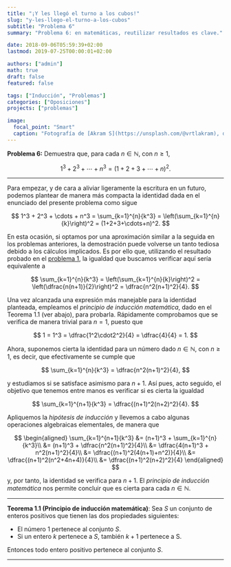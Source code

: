 ```yaml
---
title: "¡Y les llegó el turno a los cubos!"
slug: "y-les-llego-el-turno-a-los-cubos"
subtitle: "Problema 6"
summary: "Problema 6: en matemáticas, reutilizar resultados es clave."

date: 2018-09-06T05:59:39+02:00
lastmod: 2019-07-25T00:00:01+02:00

authors: ["admin"]
math: true
draft: false
featured: false

tags: ["Inducción", "Problemas"]
categories: ["Oposiciones"]
projects: ["problemas"]

image:
  focal_point: "Smart"
  caption: "Fotografía de [Akram S](https://unsplash.com/@vrtlakram), disponible en [Unsplash](https://unsplash.com/photos/Y3q1WL2lNBc)."
---
```


**Problema 6:** Demuestra que, para cada $n\in\mathbb{N}$, con $n\geq 1$, 

$$
1^3 + 2^3 + \cdots + n^3=(1+2+3+\cdots+n)^2.
$$

***

Para empezar, y de cara a aliviar ligeramente la escritura en un futuro, podemos plantear de manera más compacta la identidad dada en el enunciado del presente problema como sigue

$$
1^3 + 2^3 + \cdots + n^3 = \sum_{k=1}^{n}{k^3} = \left(\sum_{k=1}^{n}{k}\right)^2 = (1+2+3+\cdots+n)^2.
$$

En esta ocasión, si optamos por una aproximación similar a la seguida en los problemas anteriores, la demostración puede volverse un tanto tediosa debido a los cálculos implicados. Es por ello que, utilizando el resultado probado en el [problema 1](/2018/07/12/probando-katex-con-un-problema-de-induccion-clasico/), la igualdad que buscamos verificar aquí sería equivalente a

$$
\sum_{k=1}^{n}{k^3} = \left(\sum_{k=1}^{n}{k}\right)^2
= \left(\dfrac{n(n+1)}{2}\right)^2
= \dfrac{n^2(n+1)^2}{4}.
$$

Una vez alcanzada una expresión más manejable para la identidad planteada, empleamos el *principio de inducción matemática*, dado en el Teorema 1.1 (ver abajo), para probarla. Rápidamente comprobamos que se verifica de manera trivial para $n=1$, puesto que

$$
1 = 1^3 = \dfrac{1^2\cdot2^2}{4} = \dfrac{4}{4} = 1.
$$

Ahora, suponemos cierta la identidad para un número dado $n\in\mathbb{N}$, con $n\geq 1$, es decir, que efectivamente se cumple que

$$
\sum_{k=1}^{n}{k^3} = \dfrac{n^2(n+1)^2}{4},
$$

y estudiamos si se satisface asimismo para $n+1$. Así pues, acto seguido, el objetivo que tenemos entre manos es verificar si es cierta la igualdad

$$
\sum_{k=1}^{n+1}{k^3} = \dfrac{(n+1)^2(n+2)^2}{4}.
$$

Apliquemos la *hipótesis de inducción* y llevemos a cabo algunas operaciones algebraicas elementales, de manera que

$$
\begin{aligned}
\sum_{k=1}^{n+1}{k^3} &= (n+1)^3 + \sum_{k=1}^{n}{k^3}\\
&= (n+1)^3 + \dfrac{n^2(n+1)^2}{4}\\
&= \dfrac{4(n+1)^3 + n^2(n+1)^2}{4}\\
&= \dfrac{(n+1)^2(4(n+1)+n^2)}{4}\\
&= \dfrac{(n+1)^2(n^2+4n+4)}{4}\\
&= \dfrac{(n+1)^2(n+2)^2}{4}
\end{aligned}
$$

y, por tanto, la identidad se verifica para $n+1$. El *principio de inducción matemática* nos permite concluir que es cierta para cada $n\in\mathbb{N}$.

***

**Teorema 1.1 (Principio de inducción matemática)**: Sea $S$ un conjunto de enteros positivos que tienen las dos propiedades siguientes:

- El número 1 pertenece al conjunto $S$.
- Si un entero $k$ pertenece a $S$, también $k+1$ pertenece a S.

Entonces todo entero positivo pertenece al conjunto $S$.

***
